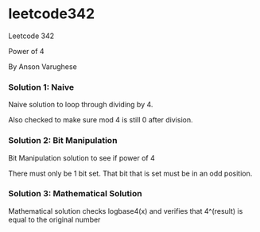 # leetcode342
Leetcode 342

Power of 4

By Anson Varughese

### Solution 1: Naive
Naive solution to loop through dividing by 4.

Also checked to make sure mod 4 is still 0 after division.

### Solution 2: Bit Manipulation
Bit Manipulation solution to see if power of 4

There must only be 1 bit set. That bit that is set must be in an odd position.

### Solution 3: Mathematical Solution
Mathematical solution checks logbase4(x) and verifies that 4^(result) is equal to the original number
